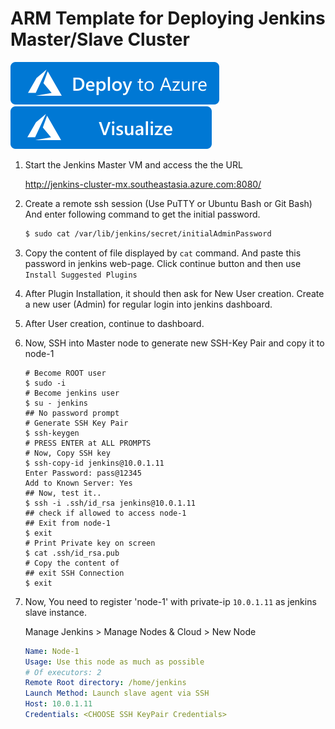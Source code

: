 # ARM Template for Deploying Jenkins Master/Slave Cluster

[![Deploy To Azure](https://raw.githubusercontent.com/Azure/azure-quickstart-templates/master/1-CONTRIBUTION-GUIDE/images/deploytoazure.svg?sanitize=true)](https://portal.azure.com/#create/Microsoft.Template/uri/https%3A%2F%2Fraw.githubusercontent.com%2Fmahendra-shinde%2Fazure-quickstart-templates%2Fmaster%2F101-jenkins-cluster-2-linux-1-win%2Fazuredeploy.json)
[![Visualize](https://raw.githubusercontent.com/Azure/azure-quickstart-templates/master/1-CONTRIBUTION-GUIDE/images/visualizebutton.svg?sanitize=true)](http://armviz.io/#/?load=https%3A%2F%2Fraw.githubusercontent.com%2Fmahendra-shinde%2Fazure-quickstart-templates%2Fmaster%2F101-jenkins-cluster-2-linux-1-win%2Fazuredeploy.json)   


1.  Start the Jenkins Master VM and access the the URL 

    http://jenkins-cluster-mx.southeastasia.azure.com:8080/

2.  Create a remote ssh session (Use PuTTY or Ubuntu Bash or Git Bash)
    And enter following command to get the initial password.

    ```bash
    $ sudo cat /var/lib/jenkins/secret/initialAdminPassword
    ```

3.  Copy the content of file displayed by `cat` command.
    And paste this password in jenkins web-page. Click continue button and then use `Install Suggested Plugins`

4.  After Plugin Installation, it should then ask for New User creation. Create a new user (Admin) for regular login into jenkins dashboard. 

5.  After User creation, continue to dashboard.

6.  Now, SSH into Master node to generate new SSH-Key Pair and copy it to node-1

    ```
    # Become ROOT user
    $ sudo -i
    # Become jenkins user
    $ su - jenkins
    ## No password prompt
    # Generate SSH Key Pair
    $ ssh-keygen 
    # PRESS ENTER at ALL PROMPTS
    # Now, Copy SSH key
    $ ssh-copy-id jenkins@10.0.1.11
    Enter Password: pass@12345
    Add to Known Server: Yes
    ## Now, test it..
    $ ssh -i .ssh/id_rsa jenkins@10.0.1.11
    ## check if allowed to access node-1
    ## Exit from node-1
    $ exit
    # Print Private key on screen
    $ cat .ssh/id_rsa.pub
    # Copy the content of
    ## exit SSH Connection
    $ exit
    ```

7.  Now, You need to register 'node-1' with private-ip `10.0.1.11` as jenkins slave instance.

    Manage Jenkins > Manage Nodes & Cloud > New Node

    ```yaml
    Name: Node-1
    Usage: Use this node as much as possible
    # Of executors: 2
    Remote Root directory: /home/jenkins
    Launch Method: Launch slave agent via SSH
    Host: 10.0.1.11
    Credentials: <CHOOSE SSH KeyPair Credentials>
    ```

